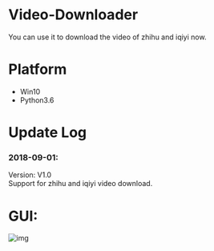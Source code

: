 # Video-Downloader
You can use it to download the video of zhihu and iqiyi now.

# Platform
- Win10  
- Python3.6  

# Update Log
### 2018-09-01:
Version: V1.0  
Support for zhihu and iqiyi video download.

# GUI:
![img](./Screenshot/Screenshot1.png)
